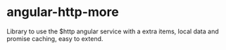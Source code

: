 # angular-http-more
Library to use the $http angular service with a extra items, local data and promise caching, easy to extend. 

